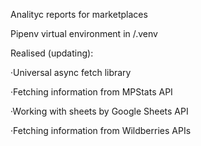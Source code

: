 Analityc reports for marketplaces

Pipenv virtual environment in /.venv

Realised (updating):

·Universal async fetch library

·Fetching information from MPStats API

·Working with sheets by Google Sheets API

·Fetching information from Wildberries APIs
